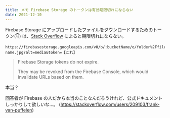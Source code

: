 ```yaml
---
title: メモ Firebase Storage のトークンは有効期限切れにならない
date: 2021-12-10
---
```


Firebase Storage にアップロードしたファイルをダウンロードするためのトークン(👇) は、[Stack Overflow](https://stackoverflow.com/questions/42593002/firebase-storage-getdownloadurls-token-validity/42598354#42598354) によると期限切れにならない。

```
https://firebasestorage.googleapis.com/v0/b/:bucketName/o/folder%2Ffile-name.jpg?alt=media&token=【これ】
```

> Firebase Storage tokens do not expire.
>
> They may be revoked from the Firebase Console, which would invalidate URLs based on them.

本当？

回答者が Firebase の人だから本当のことなんだろうけれど、公式ドキュメントしっかりして欲しいな...。
(https://stackoverflow.com/users/209103/frank-van-puffelen)
